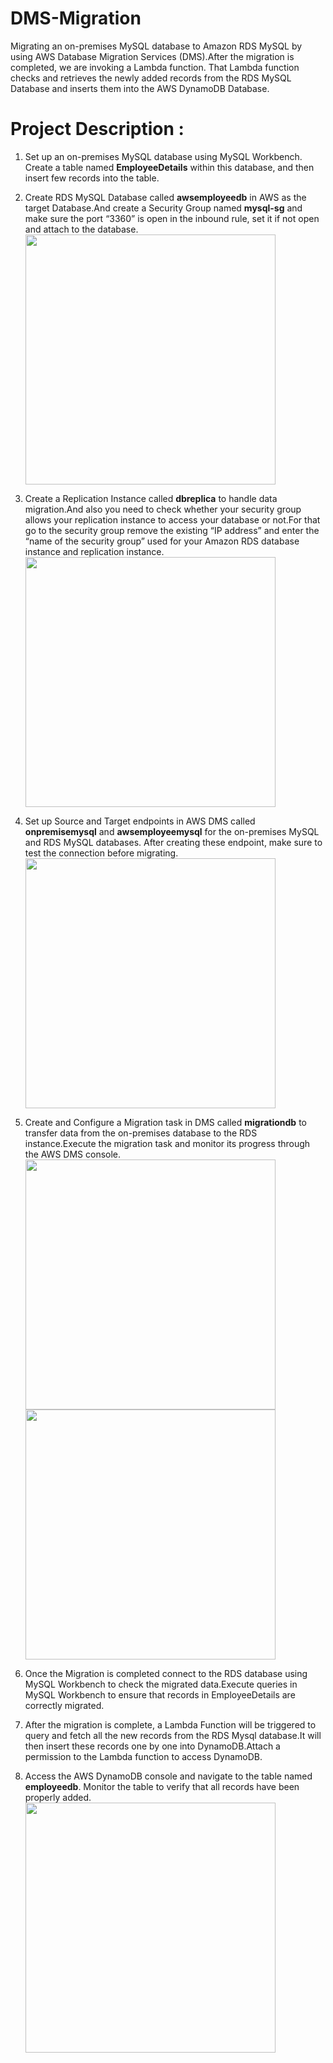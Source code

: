 # DMS-Migration

Migrating an on-premises MySQL database to Amazon RDS MySQL by using AWS Database Migration Services (DMS).After the migration is completed, we are invoking a Lambda function. That Lambda function checks and retrieves the newly added records from the RDS MySQL Database and inserts them into the AWS DynamoDB Database.

# Project Description : 


1. Set up an on-premises MySQL database using MySQL Workbench. Create a table named **EmployeeDetails** within this database, and then insert few records into the table.

2. Create RDS MySQL Database called **awsemployeedb** in AWS as the target Database.And create a Security Group named **mysql-sg** and make sure the port “3360” is open in the inbound rule, set it if not open and attach to the database.<img src="https://github.com/user-attachments/assets/19d6e4df-8a93-4821-8f60-d09e5fceba91" width="400px">

3. Create a Replication Instance called **dbreplica** to handle data migration.And also you need to check whether your security group allows your replication instance to access your database or not.For that go to the security group remove the existing “IP address” and enter the “name of the security group” used for your Amazon RDS database instance and replication instance.<img src="https://github.com/user-attachments/assets/700a9bce-7016-43ad-b06d-d8bfd7866a82" width="400px">

4. Set up Source and Target endpoints in AWS DMS called **onpremisemysql** and **awsemployeemysql** for the on-premises MySQL and RDS MySQL databases. After creating these endpoint, make sure to test the connection before migrating.<img src="https://github.com/user-attachments/assets/55f9c2b2-9f59-41fe-bbdd-b4c742815d89" width="400px">

5. Create and Configure a Migration task in DMS called **migrationdb** to transfer data from the on-premises database to the RDS instance.Execute the migration task and monitor its progress through the AWS DMS console.<img src="https://github.com/user-attachments/assets/c89959a2-96ee-447d-a44d-d72e48b5db98" width="400px"><img src="https://github.com/user-attachments/assets/0c84d26f-6c40-4a88-964b-36b65562def4" width="400px">

6. Once the Migration is completed connect to the RDS database using MySQL Workbench to check the migrated data.Execute queries in MySQL Workbench to ensure that records in EmployeeDetails are correctly migrated.

7. After the migration is complete, a Lambda Function will be triggered to query and fetch all the new records from the RDS Mysql database.It will then insert these records one by one into DynamoDB.Attach a permission to the Lambda function to access DynamoDB.
   
8. Access the AWS DynamoDB console and navigate to the table named **employeedb**. Monitor the table to verify that all records have been properly added. <img src="https://github.com/user-attachments/assets/c8bc0a95-c277-4a81-8bf1-15dcea4543b9" width="400px">



